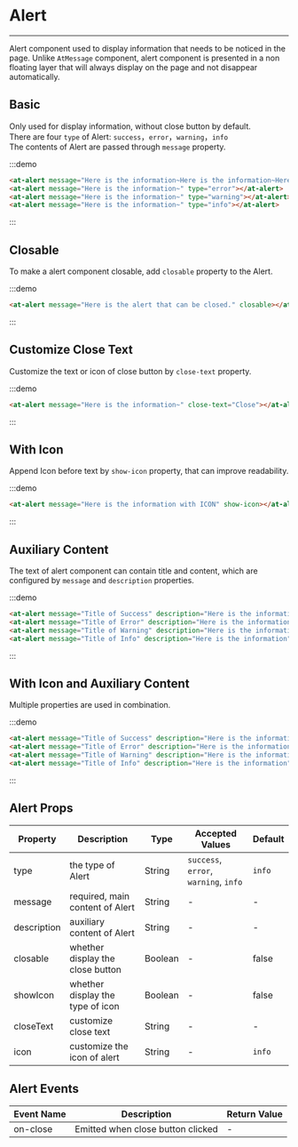 
# Alert

----

Alert component used to display information that needs to be noticed in the page. Unlike `AtMessage` component, alert component is presented in a non floating layer that will always display on the page and not disappear automatically.


## Basic

Only used for display information, without close button by default.<br>
There are four `type` of Alert: `success`，`error`，`warning`，`info`<br>
The contents of Alert are passed through `message` property.

:::demo
```html
<at-alert message="Here is the information~Here is the information~Here is the information~" type="success"></at-alert>
<at-alert message="Here is the information~" type="error"></at-alert>
<at-alert message="Here is the information~" type="warning"></at-alert>
<at-alert message="Here is the information~" type="info"></at-alert>
```
:::


## Closable

To make a alert component closable, add `closable` property to the Alert.

:::demo
```html
<at-alert message="Here is the alert that can be closed." closable></at-alert>
```
:::


## Customize Close Text

Customize the text or icon of close button by `close-text` property.

:::demo
```html
<at-alert message="Here is the information~" close-text="Close"></at-alert>
```
:::


## With Icon

Append Icon before text by `show-icon` property, that can improve readability.

:::demo
```html
<at-alert message="Here is the information with ICON" show-icon></at-alert>
```
:::


## Auxiliary Content

The text of alert component can contain title and content, which are configured by `message` and `description` properties.

:::demo
```html
<at-alert message="Title of Success" description="Here is the information" type="success" closable></at-alert>
<at-alert message="Title of Error" description="Here is the information" type="error" closable></at-alert>
<at-alert message="Title of Warning" description="Here is the information" type="warning" closable></at-alert>
<at-alert message="Title of Info" description="Here is the information" type="info" closable></at-alert>
```
:::


## With Icon and Auxiliary Content

Multiple properties are used in combination.

:::demo
```html
<at-alert message="Title of Success" description="Here is the information~Here is the information~Here is the information~Here is the information~Here is the information~Here is the information~Here is the information~" type="success" show-icon closable></at-alert>
<at-alert message="Title of Error" description="Here is the information" type="error" show-icon closable></at-alert>
<at-alert message="Title of Warning" description="Here is the information" type="warning" show-icon closable></at-alert>
<at-alert message="Title of Info" description="Here is the information" type="info" show-icon closable></at-alert>
```
:::


## Alert Props

| Property      | Description          | Type      | Accepted Values                           | Default  |
|---------- |-------------- |---------- |--------------------------------  |-------- |
| type | the type of Alert | String | `success`, `error`, `warning`, `info` | `info` |
| message | required, main content of Alert | String | - | - |
| description | auxiliary content of Alert | String | - | - |
| closable | whether display the close button | Boolean | - | false |
| showIcon | whether display the type of icon | Boolean | - | false |
| closeText | customize close text | String | - | - |
| icon | customize the icon of alert | String | - | `info` |


## Alert Events

| Event Name      | Description          | Return Value  |
|---------- |-------------- |---------- |
| on-close | Emitted when close button clicked | - |


<style lang="scss" scoped>
.at-alert + .at-alert {
  margin-top: 8px;
}
</style>
